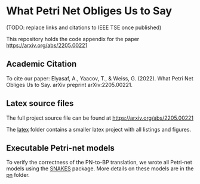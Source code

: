 # What Petri Net Obliges Us to Say
(TODO: replace links and citations to IEEE TSE once published)

This repository holds the code appendix for the paper https://arxiv.org/abs/2205.00221

## Academic Citation
To cite our paper:
Elyasaf, A., Yaacov, T., & Weiss, G. (2022). What Petri Net Obliges Us to Say. arXiv preprint arXiv:2205.00221.

## Latex source files
The full project source file can be found at https://arxiv.org/abs/2205.00221

The [latex](latex) folder contains a smaller latex project with all listings and figures.

## Executable Petri-net models
To verify the correctness of the PN-to-BP translation, we wrote all Petri-net models using the [SNAKES](https://snakes.ibisc.univ-evry.fr) package. More details on these models are in the [pn](pn) folder.
